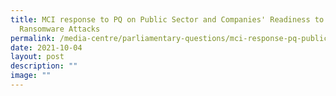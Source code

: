 ```yaml
---
title: MCI response to PQ on Public Sector and Companies' Readiness to Deal With
  Ransomware Attacks
permalink: /media-centre/parliamentary-questions/mci-response-pq-publicsector-coys-readiness-ransomwareattacks/
date: 2021-10-04
layout: post
description: ""
image: ""
---
```

